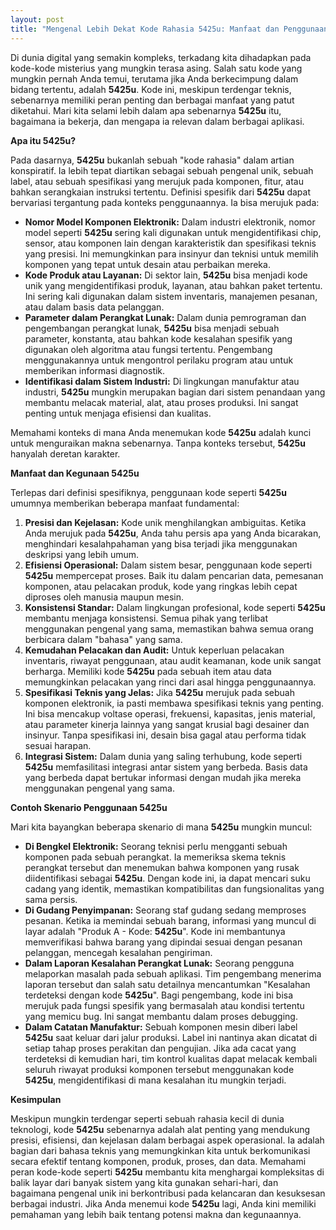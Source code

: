 ```yaml
---
layout: post
title: "Mengenal Lebih Dekat Kode Rahasia 5425u: Manfaat dan Penggunaannya"
---
```


Di dunia digital yang semakin kompleks, terkadang kita dihadapkan pada kode-kode misterius yang mungkin terasa asing. Salah satu kode yang mungkin pernah Anda temui, terutama jika Anda berkecimpung dalam bidang tertentu, adalah **5425u**. Kode ini, meskipun terdengar teknis, sebenarnya memiliki peran penting dan berbagai manfaat yang patut diketahui. Mari kita selami lebih dalam apa sebenarnya **5425u** itu, bagaimana ia bekerja, dan mengapa ia relevan dalam berbagai aplikasi.

**Apa itu 5425u?**

Pada dasarnya, **5425u** bukanlah sebuah "kode rahasia" dalam artian konspiratif. Ia lebih tepat diartikan sebagai sebuah pengenal unik, sebuah label, atau sebuah spesifikasi yang merujuk pada komponen, fitur, atau bahkan serangkaian instruksi tertentu. Definisi spesifik dari **5425u** dapat bervariasi tergantung pada konteks penggunaannya. Ia bisa merujuk pada:

*   **Nomor Model Komponen Elektronik:** Dalam industri elektronik, nomor model seperti **5425u** sering kali digunakan untuk mengidentifikasi chip, sensor, atau komponen lain dengan karakteristik dan spesifikasi teknis yang presisi. Ini memungkinkan para insinyur dan teknisi untuk memilih komponen yang tepat untuk desain atau perbaikan mereka.
*   **Kode Produk atau Layanan:** Di sektor lain, **5425u** bisa menjadi kode unik yang mengidentifikasi produk, layanan, atau bahkan paket tertentu. Ini sering kali digunakan dalam sistem inventaris, manajemen pesanan, atau dalam basis data pelanggan.
*   **Parameter dalam Perangkat Lunak:** Dalam dunia pemrograman dan pengembangan perangkat lunak, **5425u** bisa menjadi sebuah parameter, konstanta, atau bahkan kode kesalahan spesifik yang digunakan oleh algoritma atau fungsi tertentu. Pengembang menggunakannya untuk mengontrol perilaku program atau untuk memberikan informasi diagnostik.
*   **Identifikasi dalam Sistem Industri:** Di lingkungan manufaktur atau industri, **5425u** mungkin merupakan bagian dari sistem penandaan yang membantu melacak material, alat, atau proses produksi. Ini sangat penting untuk menjaga efisiensi dan kualitas.

Memahami konteks di mana Anda menemukan kode **5425u** adalah kunci untuk menguraikan makna sebenarnya. Tanpa konteks tersebut, **5425u** hanyalah deretan karakter.

**Manfaat dan Kegunaan 5425u**

Terlepas dari definisi spesifiknya, penggunaan kode seperti **5425u** umumnya memberikan beberapa manfaat fundamental:

1.  **Presisi dan Kejelasan:** Kode unik menghilangkan ambiguitas. Ketika Anda merujuk pada **5425u**, Anda tahu persis apa yang Anda bicarakan, menghindari kesalahpahaman yang bisa terjadi jika menggunakan deskripsi yang lebih umum.
2.  **Efisiensi Operasional:** Dalam sistem besar, penggunaan kode seperti **5425u** mempercepat proses. Baik itu dalam pencarian data, pemesanan komponen, atau pelacakan produk, kode yang ringkas lebih cepat diproses oleh manusia maupun mesin.
3.  **Konsistensi Standar:** Dalam lingkungan profesional, kode seperti **5425u** membantu menjaga konsistensi. Semua pihak yang terlibat menggunakan pengenal yang sama, memastikan bahwa semua orang berbicara dalam "bahasa" yang sama.
4.  **Kemudahan Pelacakan dan Audit:** Untuk keperluan pelacakan inventaris, riwayat penggunaan, atau audit keamanan, kode unik sangat berharga. Memiliki kode **5425u** pada sebuah item atau data memungkinkan pelacakan yang rinci dari asal hingga penggunaannya.
5.  **Spesifikasi Teknis yang Jelas:** Jika **5425u** merujuk pada sebuah komponen elektronik, ia pasti membawa spesifikasi teknis yang penting. Ini bisa mencakup voltase operasi, frekuensi, kapasitas, jenis material, atau parameter kinerja lainnya yang sangat krusial bagi desainer dan insinyur. Tanpa spesifikasi ini, desain bisa gagal atau performa tidak sesuai harapan.
6.  **Integrasi Sistem:** Dalam dunia yang saling terhubung, kode seperti **5425u** memfasilitasi integrasi antar sistem yang berbeda. Basis data yang berbeda dapat bertukar informasi dengan mudah jika mereka menggunakan pengenal yang sama.

**Contoh Skenario Penggunaan 5425u**

Mari kita bayangkan beberapa skenario di mana **5425u** mungkin muncul:

*   **Di Bengkel Elektronik:** Seorang teknisi perlu mengganti sebuah komponen pada sebuah perangkat. Ia memeriksa skema teknis perangkat tersebut dan menemukan bahwa komponen yang rusak diidentifikasi sebagai **5425u**. Dengan kode ini, ia dapat mencari suku cadang yang identik, memastikan kompatibilitas dan fungsionalitas yang sama persis.
*   **Di Gudang Penyimpanan:** Seorang staf gudang sedang memproses pesanan. Ketika ia memindai sebuah barang, informasi yang muncul di layar adalah "Produk A - Kode: **5425u**". Kode ini membantunya memverifikasi bahwa barang yang dipindai sesuai dengan pesanan pelanggan, mencegah kesalahan pengiriman.
*   **Dalam Laporan Kesalahan Perangkat Lunak:** Seorang pengguna melaporkan masalah pada sebuah aplikasi. Tim pengembang menerima laporan tersebut dan salah satu detailnya mencantumkan "Kesalahan terdeteksi dengan kode **5425u**". Bagi pengembang, kode ini bisa merujuk pada fungsi spesifik yang bermasalah atau kondisi tertentu yang memicu bug. Ini sangat membantu dalam proses debugging.
*   **Dalam Catatan Manufaktur:** Sebuah komponen mesin diberi label **5425u** saat keluar dari jalur produksi. Label ini nantinya akan dicatat di setiap tahap proses perakitan dan pengujian. Jika ada cacat yang terdeteksi di kemudian hari, tim kontrol kualitas dapat melacak kembali seluruh riwayat produksi komponen tersebut menggunakan kode **5425u**, mengidentifikasi di mana kesalahan itu mungkin terjadi.

**Kesimpulan**

Meskipun mungkin terdengar seperti sebuah rahasia kecil di dunia teknologi, kode **5425u** sebenarnya adalah alat penting yang mendukung presisi, efisiensi, dan kejelasan dalam berbagai aspek operasional. Ia adalah bagian dari bahasa teknis yang memungkinkan kita untuk berkomunikasi secara efektif tentang komponen, produk, proses, dan data. Memahami peran kode-kode seperti **5425u** membantu kita menghargai kompleksitas di balik layar dari banyak sistem yang kita gunakan sehari-hari, dan bagaimana pengenal unik ini berkontribusi pada kelancaran dan kesuksesan berbagai industri. Jika Anda menemui kode **5425u** lagi, Anda kini memiliki pemahaman yang lebih baik tentang potensi makna dan kegunaannya.
